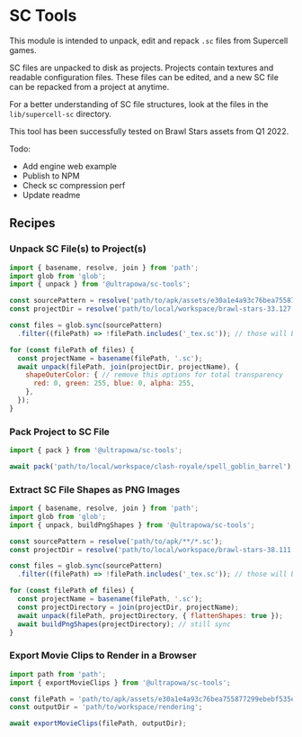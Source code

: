 # SC Tools

This module is intended to unpack, edit and repack `.sc` files from Supercell games.  

SC files are unpacked to disk as projects. Projects contain textures and readable configuration files. These files can be edited, and a new SC file can be repacked from a project at anytime.

For a better understanding of SC file structures, look at the files in the `lib/supercell-sc` directory.

This tool has been successfully tested on Brawl Stars assets from Q1 2022.

Todo:
- Add engine web example
- Publish to NPM
- Check sc compression perf
- Update readme

## Recipes

### Unpack SC File(s) to Project(s)

```js
import { basename, resolve, join } from 'path';
import glob from 'glob';
import { unpack } from '@ultrapowa/sc-tools';

const sourcePattern = resolve('path/to/apk/assets/e30a1e4a93c76bea755877299ebebf535e1b3d73/sc/*.sc');
const projectDir = resolve('path/to/local/workspace/brawl-stars-33.127');

const files = glob.sync(sourcePattern)
  .filter((filePath) => !filePath.includes('_tex.sc')); // those will be processed within the regular .sc files

for (const filePath of files) {
  const projectName = basename(filePath, '.sc');
  await unpack(filePath, join(projectDir, projectName), {
    shapeOuterColor: { // remove this options for total transparency
      red: 0, green: 255, blue: 0, alpha: 255,
    },
  });
}
```

### Pack Project to SC File

```js
import { pack } from '@ultrapowa/sc-tools';

await pack('path/to/local/workspace/clash-royale/spell_goblin_barrel');
```

### Extract SC File Shapes as PNG Images

```js
import { basename, resolve, join } from 'path';
import glob from 'glob';
import { unpack, buildPngShapes } from '@ultrapowa/sc-tools';

const sourcePattern = resolve('path/to/apk/**/*.sc');
const projectDir = resolve('path/to/local/workspace/brawl-stars-38.111');

const files = glob.sync(sourcePattern)
  .filter((filePath) => !filePath.includes('_tex.sc')); // those will be processed within the regular .sc files

for (const filePath of files) {
  const projectName = basename(filePath, '.sc');
  const projectDirectory = join(projectDir, projectName);
  await unpack(filePath, projectDirectory, { flattenShapes: true });
  await buildPngShapes(projectDirectory); // still sync
}
```

### Export Movie Clips to Render in a Browser

```js
import path from 'path';
import { exportMovieClips } from '@ultrapowa/sc-tools';

const filePath = 'path/to/apk/assets/e30a1e4a93c76bea755877299ebebf535e1b3d73/sc/level.sc'; 
const outputDir = 'path/to/workspace/rendering';

await exportMovieClips(filePath, outputDir);
```

